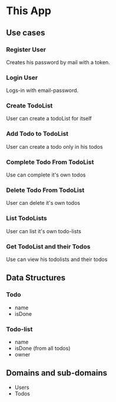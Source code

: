 # This App

## Use cases

### Register User

Creates his password by mail with a token.

### Login User

Logs-in with email-password.

### Create TodoList

User can create a todoList for itself

### Add Todo to TodoList

User can create a todo only in his todos

### Complete Todo From TodoList

Use can complete it's own todos

### Delete Todo From TodoList

User can delete it's own todos

### List TodoLists

User can list it's own todo-lists

### Get TodoList and their Todos

Use can view his todolists and their todos

## Data Structures

### Todo

- name
- isDone

### Todo-list

- name
- isDone (from all todos)
- owner

## Domains and sub-domains

- Users
- Todos